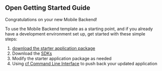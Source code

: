 Open Getting Started Guide
-----------------------------------------
Congratulations on your new Mobile Backend!

To use the Mobile Backend template as a starting point, and if you already have a development environment set up, get started with these simple steps:

1. [download the starter application package](https://console-classic.eu-gb.bluemix.net:443/rest/../rest/apps/804d0161-dd22-485b-8d72-095f8d80fb67/starter-download)
2. Download the [SDKs](https://www.eu-gb.bluemix.net/docs/#starters/mobile/sdk.html)
3. Modify the starter application package as needed
4. Using [cf Command Line Interface](https://github.com/cloudfoundry/cli) to push back your updated application